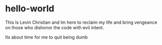# hello-world
This Is Levin Christian and Im here to reclaim my life and bring vengeance on those who dishonor the code with evil intent.


Its about time for me to quit being dumb
